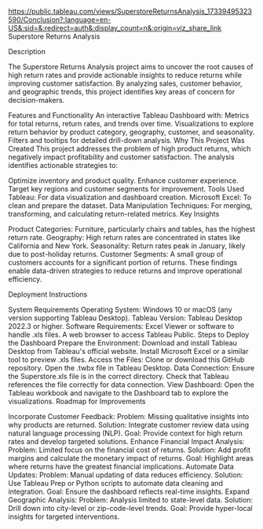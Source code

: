 https://public.tableau.com/views/SuperstoreReturnsAnalysis_17339495323590/Conclusion?:language=en-US&:sid=&:redirect=auth&:display_count=n&:origin=viz_share_link
Superstore Returns Analysis

Description

The Superstore Returns Analysis project aims to uncover the root causes of high return rates and provide actionable insights to reduce returns while improving customer satisfaction. By analyzing sales, customer behavior, and geographic trends, this project identifies key areas of concern for decision-makers.

Features and Functionality
An interactive Tableau Dashboard with:
Metrics for total returns, return rates, and trends over time.
Visualizations to explore return behavior by product category, geography, customer, and seasonality.
Filters and tooltips for detailed drill-down analysis.
Why This Project Was Created
This project addresses the problem of high product returns, which negatively impact profitability and customer satisfaction. The analysis identifies actionable strategies to:

Optimize inventory and product quality.
Enhance customer experience.
Target key regions and customer segments for improvement.
Tools Used
Tableau: For data visualization and dashboard creation.
Microsoft Excel: To clean and prepare the dataset.
Data Manipulation Techniques: For merging, transforming, and calculating return-related metrics.
Key Insights

Product Categories: Furniture, particularly chairs and tables, has the highest return rate.
Geography: High return rates are concentrated in states like California and New York.
Seasonality: Return rates peak in January, likely due to post-holiday returns.
Customer Segments: A small group of customers accounts for a significant portion of returns.
These findings enable data-driven strategies to reduce returns and improve operational efficiency.

Deployment Instructions

System Requirements
Operating System: Windows 10 or macOS (any version supporting Tableau Desktop).
Tableau Version: Tableau Desktop 2022.3 or higher.
Software Requirements:
Excel Viewer or software to handle .xls files.
A web browser to access Tableau Public.
Steps to Deploy the Dashboard
Prepare the Environment:
Download and install Tableau Desktop from Tableau's official website.
Install Microsoft Excel or a similar tool to preview .xls files.
Access the Files:
Clone or download this GitHub repository.
Open the .twbx file in Tableau Desktop.
Data Connection:
Ensure the Superstore.xls file is in the correct directory.
Check that Tableau references the file correctly for data connection.
View Dashboard:
Open the Tableau workbook and navigate to the Dashboard tab to explore the visualizations.
Roadmap for Improvements

Incorporate Customer Feedback:
Problem: Missing qualitative insights into why products are returned.
Solution: Integrate customer review data using natural language processing (NLP).
Goal: Provide context for high return rates and develop targeted solutions.
Enhance Financial Impact Analysis:
Problem: Limited focus on the financial cost of returns.
Solution: Add profit margins and calculate the monetary impact of returns.
Goal: Highlight areas where returns have the greatest financial implications.
Automate Data Updates:
Problem: Manual updating of data reduces efficiency.
Solution: Use Tableau Prep or Python scripts to automate data cleaning and integration.
Goal: Ensure the dashboard reflects real-time insights.
Expand Geographic Analysis:
Problem: Analysis limited to state-level data.
Solution: Drill down into city-level or zip-code-level trends.
Goal: Provide hyper-local insights for targeted interventions.
